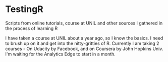 # TestingR
Scripts from online tutorials, course at UNIL and other sources I gathered in the process of learning R

I have taken a course at UNIL about a year ago, so I know the basics. I need to brush up on it and get into the nitty-gritties of R. Currently I am taking 2 courses - On Udacity by Facebook, and on Coursera by John Hopkins Univ. I'm waiting for the Analytics Edge to start in a month.
